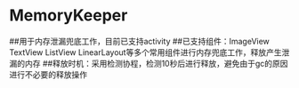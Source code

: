 # MemoryKeeper
##用于内存泄漏兜底工作，目前已支持activity
##已支持组件：ImageView TextView ListView LinearLayout等多个常用组件进行内存兜底工作，释放产生泄漏的内存
##释放时机：采用检测协程，检测10秒后进行释放，避免由于gc的原因进行不必要的释放操作
